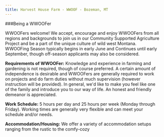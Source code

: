 ```yaml
---
title: Harvest House Farm - WWOOF - Bozeman, MT
---
```


###Being a WWOOFer

WWOOFers welcome! We accept, encourage and enjoy WWOOFers from all regions and backgrounds to join us in our Community Supported Agriculture Project and be a part of the unique culture of wild west Montana. WWOOFing Season typically begins in early June and Continues until early September, though off-season applicants may also be considered. 

**Requirements of WWOOFer:** Knowledge and experience in farming and gardening is not required, though of course preferred. A certain amount of independence is desirable and WWOOFers are generally required to work on projects and do farm duties without much supervision (however instruction will be provided). In general, we'd like to make you feel like one of the family and introduce you to our way of life. An honest and friendly demeanor is appreciated.

**Work Schedule:** 5 hours per day and 25 hours per week (Monday through Friday). Working times are generally very flexible and can meet your schedule and/or needs.

**Accommodation/Housing:** We offer a variety of accommodation setups ranging from the rustic to the comfy-cozy